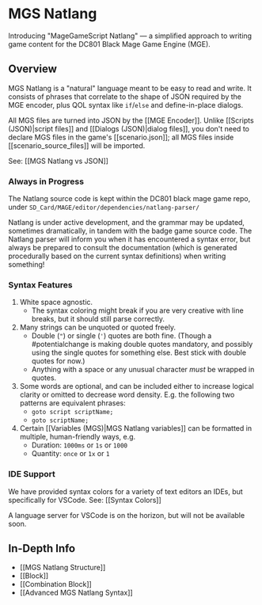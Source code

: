 # MGS Natlang

Introducing "MageGameScript Natlang" — a simplified approach to writing game content for the DC801 Black Mage Game Engine (MGE).

## Overview

MGS Natlang is a "natural" language meant to be easy to read and write. It consists of phrases that correlate to the shape of JSON required by the MGE encoder, plus QOL syntax like `if`/`else` and define-in-place dialogs.

All MGS files are turned into JSON by the [[MGE Encoder]]. Unlike [[Scripts (JSON)|script files]] and [[Dialogs (JSON)|dialog files]], you don't need to declare MGS files in the game's [[scenario.json]]; all MGS files inside [[scenario_source_files]] will be imported.

See: [[MGS Natlang vs JSON]]

### Always in Progress

The Natlang source code is kept within the DC801 black mage game repo, under `SD_Card/MAGE/editor/dependencies/natlang-parser/`

Natlang is under active development, and the grammar may be updated, sometimes dramatically, in tandem with the badge game source code. The Natlang parser will inform you when it has encountered a syntax error, but always be prepared to consult the documentation (which is generated procedurally based on the current syntax definitions) when writing something!

### Syntax Features

1. White space agnostic.
	- The syntax coloring might break if you are very creative with line breaks, but it should still parse correctly.
2. Many strings can be unquoted or quoted freely.
	- Double (`"`) or single (`'`) quotes are both fine. (Though a #potentialchange is making double quotes mandatory, and possibly using the single quotes for something else. Best stick with double quotes for now.)
	- Anything with a space or any unusual character *must* be wrapped in quotes.
3. Some words are optional, and can be included either to increase logical clarity or omitted to decrease word density. E.g. the following two patterns are equivalent phrases:
	- `goto script scriptName;`
	- `goto scriptName;`
4. Certain [[Variables (MGS)|MGS Natlang variables]] can be formatted in multiple, human-friendly ways, e.g.
	- Duration: `1000ms` or `1s` or `1000`
	- Quantity: `once` or `1x` or `1`

### IDE Support

We have provided syntax colors for a variety of text editors an IDEs, but specifically for VSCode. See: [[Syntax Colors]]

A language server for VSCode is on the horizon, but will not be available soon.

## In-Depth Info


- [[MGS Natlang Structure]]
- [[Block]]
- [[Combination Block]]
- [[Advanced MGS Natlang Syntax]]
